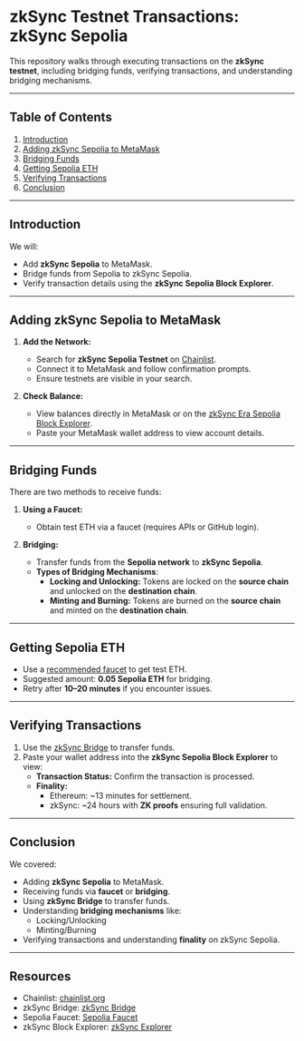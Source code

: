 # zkSync Testnet Transactions: zkSync Sepolia

This repository walks through executing transactions on the **zkSync testnet**, including bridging funds, verifying transactions, and understanding bridging mechanisms.

---

## **Table of Contents**
1. [Introduction](#introduction)
2. [Adding zkSync Sepolia to MetaMask](#adding-zksync-sepolia-to-metamask)
3. [Bridging Funds](#bridging-funds)
4. [Getting Sepolia ETH](#getting-sepolia-eth)
5. [Verifying Transactions](#verifying-transactions)
6. [Conclusion](#conclusion)

---

## **Introduction**
We will:
- Add **zkSync Sepolia** to MetaMask.
- Bridge funds from Sepolia to zkSync Sepolia.
- Verify transaction details using the **zkSync Sepolia Block Explorer**.

---

## **Adding zkSync Sepolia to MetaMask**
1. **Add the Network:**
   - Search for **zkSync Sepolia Testnet** on [Chainlist](https://chainlist.org).
   - Connect it to MetaMask and follow confirmation prompts.
   - Ensure testnets are visible in your search.

2. **Check Balance:**
   - View balances directly in MetaMask or on the [zkSync Era Sepolia Block Explorer](https://sepolia.zksync.io).
   - Paste your MetaMask wallet address to view account details.

---

## **Bridging Funds**
There are two methods to receive funds:
1. **Using a Faucet:**
   - Obtain test ETH via a faucet (requires APIs or GitHub login).

2. **Bridging:**
   - Transfer funds from the **Sepolia network** to **zkSync Sepolia**.
   - **Types of Bridging Mechanisms**:
     - **Locking and Unlocking:** Tokens are locked on the **source chain** and unlocked on the **destination chain**.
     - **Minting and Burning:** Tokens are burned on the **source chain** and minted on the **destination chain**.

---

## **Getting Sepolia ETH**
- Use a [recommended faucet](https://faucet.sepolia.io) to get test ETH.
- Suggested amount: **0.05 Sepolia ETH** for bridging.
- Retry after **10–20 minutes** if you encounter issues.

---

## **Verifying Transactions**
1. Use the [zkSync Bridge](https://bridge.zksync.io) to transfer funds.
2. Paste your wallet address into the **zkSync Sepolia Block Explorer** to view:
   - **Transaction Status:** Confirm the transaction is processed.
   - **Finality:**
     - Ethereum: ~13 minutes for settlement.
     - zkSync: ~24 hours with **ZK proofs** ensuring full validation.

---

## **Conclusion**
We covered:
- Adding **zkSync Sepolia** to MetaMask.
- Receiving funds via **faucet** or **bridging**.
- Using **zkSync Bridge** to transfer funds.
- Understanding **bridging mechanisms** like:
   - Locking/Unlocking
   - Minting/Burning
- Verifying transactions and understanding **finality** on zkSync Sepolia.

---

## **Resources**
- Chainlist: [chainlist.org](https://chainlist.org)
- zkSync Bridge: [zkSync Bridge](https://bridge.zksync.io)
- Sepolia Faucet: [Sepolia Faucet](https://faucet.sepolia.io)
- zkSync Block Explorer: [zkSync Explorer](https://sepolia.zksync.io)

